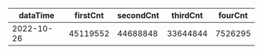 |dataTime|firstCnt|secondCnt|thirdCnt|fourCnt|
|-|-|-|-|-|
|2022-10-26|45119552|44688848|33644844|7526295|